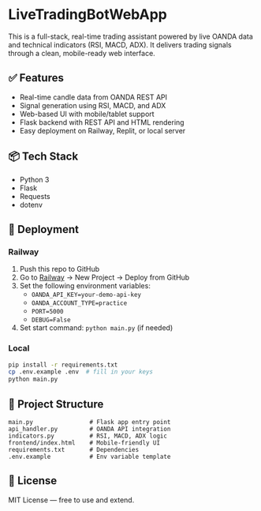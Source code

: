 # LiveTradingBotWebApp

This is a full-stack, real-time trading assistant powered by live OANDA data and technical indicators (RSI, MACD, ADX). It delivers trading signals through a clean, mobile-ready web interface.

## ✅ Features
- Real-time candle data from OANDA REST API
- Signal generation using RSI, MACD, and ADX
- Web-based UI with mobile/tablet support
- Flask backend with REST API and HTML rendering
- Easy deployment on Railway, Replit, or local server

## 📦 Tech Stack
- Python 3
- Flask
- Requests
- dotenv

## 🚀 Deployment

### Railway
1. Push this repo to GitHub
2. Go to [Railway](https://railway.app) → New Project → Deploy from GitHub
3. Set the following environment variables:
    - `OANDA_API_KEY=your-demo-api-key`
    - `OANDA_ACCOUNT_TYPE=practice`
    - `PORT=5000`
    - `DEBUG=False`
4. Set start command: `python main.py` (if needed)

### Local
```bash
pip install -r requirements.txt
cp .env.example .env  # fill in your keys
python main.py
```

## 📁 Project Structure
```
main.py                # Flask app entry point
api_handler.py         # OANDA API integration
indicators.py          # RSI, MACD, ADX logic
frontend/index.html    # Mobile-friendly UI
requirements.txt       # Dependencies
.env.example           # Env variable template
```

## 📘 License
MIT License — free to use and extend.
